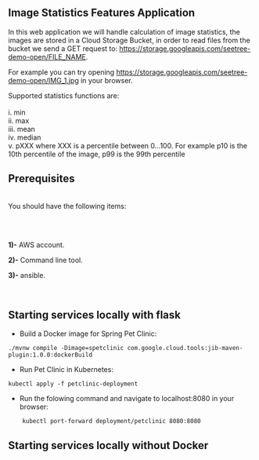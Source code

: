 ## Image Statistics Features Application 


In this web application we will handle calculation of image statistics, the images are stored in a Cloud Storage Bucket, in order to read files from the bucket we send a GET request to: https://storage.googleapis.com/seetree-demo-open/FILE_NAME.  

For example you can try opening https://storage.googleapis.com/seetree-demo-open/IMG_1.jpg in your browser.

Supported statistics functions are:
<br/><br/>
i. min
<br/>
ii. max
<br/>
iii. mean
<br/>
iv. median
<br/>
v. pXXX where XXX is a percentile between 0...100. For example p10 is the 10th percentile of the image, p99 is the 99th percentile
 ## Prerequisites

<br/>
You should have the following items:

<br/><br/>

**1)-** AWS account.


**2)-** Command line tool.


**3)-** ansible.

 <br/>

## Starting services locally with flask
* Build a Docker image for Spring Pet Clinic:


 `./mvnw compile -Dimage=spetclinic com.google.cloud.tools:jib-maven-plugin:1.0.0:dockerBuild`
* Run Pet Clinic in Kubernetes:


`kubectl apply -f petclinic-deployment`
* Run the folowing command and navigate to localhost:8080 in your browser:


`    kubectl port-forward deployment/petclinic 8080:8080` 
## Starting services locally without Docker

